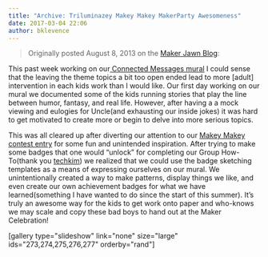 ```yaml
---
title: "Archive: Triluminazey Makey Makey MakerParty Awesomeness"
date: 2017-03-04 22:06
author: bklevence
---
```

<blockquote>Originally posted August 8, 2013 on the <a href="http://makerjawn.org/blog/2013/08/08/975/">Maker Jawn Blog</a>:</blockquote>
This past week working on our<a href="http://connected.ecrafting.org/walls/7/"> Connected Messages mural</a> I could sense that the leaving the theme topics a bit too open ended lead to more [adult] intervention in each kids work than I would like.
Our first day working on our mural we documented some of the kids running stories that play the line between humor, fantasy, and real life. However, after having a a mock viewing and eulogies for Uncle(and exhausting our inside jokes) it was hard to get motivated to create more or begin to delve into more serious topics.

This was all cleared up after diverting our attention to our <a href="https://bk.makes.org/thimble/remix-of-magnetic-makey-makey-mazes">Makey Makey contest entry</a> for some fun and unintended inspiration. After trying to make some badges that one would “unlock” for completing our Group How-To(thank you <a title="View the profile of techkim" href="http://www.makeymakey.com/forums/index.php?PHPSESSID=s939hkik15mom67h3bfvursj97&amp;action=profile;u=1733">techkim</a>) we realized that we could use the badge sketching templates as a means of expressing ourselves on our mural. We unintentionally created a way to make patterns, display things we like, and even create our own achievement badges for what we have learned(something I have wanted to do since the start of this summer). It’s truly an awesome way for the kids to get work onto paper and who-knows we may scale and copy these bad boys to hand out at the Maker Celebration!

[gallery type="slideshow" link="none" size="large" ids="273,274,275,276,277" orderby="rand"]
